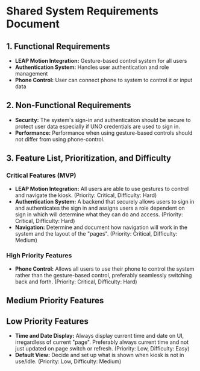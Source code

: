 # Shared System Requirements Document

## 1. Functional Requirements
- **LEAP Motion Integration:** Gesture-based control system for all users
- **Authentication System:** Handles user authentication and role management
- **Phone Control:** User can connect phone to system to control it or input data

## 2. Non-Functional Requirements
- **Security:** The system's sign-in and authentication should be secure to protect
user data especially if UNO credentials are used to sign in.
- **Performance:** Performance when using gesture-based controls should not differ
from using phone-control.

## 3. Feature List, Prioritization, and Difficulty
### Critical Features (MVP)
- **LEAP Motion Integration:** All users are able to use gestures to control and navigate
the kiosk. (Priority: Critical, Difficulty: Hard)
- **Authentication System:** A backend that securely allows users to sign in and
authenticates the sign in and assigns users a role dependent on sign in which will
determine what they can do and access. (Priority: Critical, Difficulty: Hard)
- **Navigation:** Determine and document how navigation will work in the system
and the layout of the "pages". (Priority: Critical, Difficulty: Medium)

### High Priority Features
- **Phone Control:** Allows all users to use their phone to control the system rather
than the gesture-based control, preferably seamlessly switching back and forth.
(Priority: Critical, Difficulty: Hard)

## Medium Priority Features

## Low Priority Features
- **Time and Date Display:** Always display current time and date on UI, irregardless
of current "page". Preferably always current time and not just updated on page
switch or refresh. (Priority: Low, Difficulty: Easy)
- **Default View:** Decide and set up what is shown when kiosk is not in use/idle.
(Priority: Low, Difficulty: Medium)